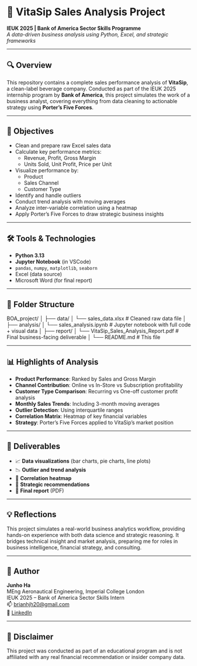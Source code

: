 # 🧃 VitaSip Sales Analysis Project

**IEUK 2025 | Bank of America Sector Skills Programme**  
_A data-driven business analysis using Python, Excel, and strategic frameworks_

---

## 🔍 Overview

This repository contains a complete sales performance analysis of **VitaSip**, a clean-label beverage company. Conducted as part of the IEUK 2025 internship program by **Bank of America**, this project simulates the work of a business analyst, covering everything from data cleaning to actionable strategy using **Porter’s Five Forces**.

---

## 🎯 Objectives

- Clean and prepare raw Excel sales data
- Calculate key performance metrics:
  - Revenue, Profit, Gross Margin
  - Units Sold, Unit Profit, Price per Unit
- Visualize performance by:
  - Product
  - Sales Channel
  - Customer Type
- Identify and handle outliers
- Conduct trend analysis with moving averages
- Analyze inter-variable correlation using a heatmap
- Apply Porter’s Five Forces to draw strategic business insights

---

## 🛠️ Tools & Technologies

- **Python 3.13**
- **Jupyter Notebook** (in VSCode)
- `pandas`, `numpy`, `matplotlib`, `seaborn`
- Excel (data source)
- Microsoft Word (for final report)

---

## 📁 Folder Structure

BOA_project/
│
├── data/
│ └── sales_data.xlsx # Cleaned raw data file
│
├── analysis/
│ └── sales_analysis.ipynb # Jupyter notebook with full code + visual data
│
├── report/
│ └── VitaSip_Sales_Analysis_Report.pdf # Final business-facing deliverable
│
└── README.md # This file


---

## 📊 Highlights of Analysis

- **Product Performance**: Ranked by Sales and Gross Margin
- **Channel Contribution**: Online vs In-Store vs Subscription profitability
- **Customer Type Comparison**: Recurring vs One-off customer profit analysis
- **Monthly Sales Trends**: Including 3-month moving averages
- **Outlier Detection**: Using interquartile ranges
- **Correlation Matrix**: Heatmap of key financial variables
- **Strategy**: Porter’s Five Forces applied to VitaSip’s market position

---

## 📄 Deliverables

- 📈 **Data visualizations** (bar charts, pie charts, line plots)
- 📉 **Outlier and trend analysis**
- 📌 **Correlation heatmap**
- 🧠 **Strategic recommendations**
- 📑 **Final report** (PDF)

---

## 💡 Reflections

This project simulates a real-world business analytics workflow, providing hands-on experience with both data science and strategic reasoning. It bridges technical insight and market analysis, preparing me for roles in business intelligence, financial strategy, and consulting.

---

## 👤 Author

**Junho Ha**  
MEng Aeronautical Engineering, Imperial College London  
IEUK 2025 – Bank of America Sector Skills Intern  
📫 brianhjh20@gmail.com  
🔗 [LinkedIn](https://www.linkedin.com/in/junho-ha-a615b5294) 

---

## 📌 Disclaimer

This project was conducted as part of an educational program and is not affiliated with any real financial recommendation or insider company data.

